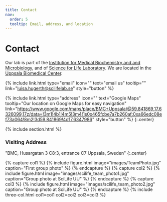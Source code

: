 ```yaml
---
title: Contact
nav:
  order: 5
  tooltip: Email, address, and location
---
```


# <i class="fas fa-envelope"></i>Contact

Our lab is part of the [Institution for Medical Biochemistry and and Microbiology]("https://www.imbim.uu.se/"), and of [Science for Life Laboratory](www.scilifelab.se).
We are located in the [Uppsala Biomedical Center]("https://www.bmc.uu.se/?languageId=1").

{%
  include link.html
  type="email"
  icon=""
  text="email us"
  tooltip=""
  link="luisa.hugerth@scilifelab.se"
  style="button"
%}

{%
  include link.html
  type="address"
  icon=""
  text="Google Maps"
  tooltip="Our location on Google Maps for easy navigation"
  link="https://www.google.com/maps/place/BMC+Uppsala/@59.841869,17.6326099,17z/data=!3m1!4b1!4m5!3m4!1s0x465fcbe7a7b260af:0xa66edc08ef73a064!8m2!3d59.841869!4d17.6347986"
  style="button"
%}
{:.center}

{% include section.html %}

### <i class="fas fa-mail-bulk"></i>Visiting Address

"BMC, Husargatan 3 
C8:3, entrance C7
Uppsala, Sweden"
{:.center}

{% capture col1 %}
{%
  include figure.html
  image="images/TeamPhoto.jpg"
  caption="First group photo"
%}
{% endcapture %}
{% capture col2 %}
{%
  include figure.html
  image="images/scilife_team_photo1.jpg"
  caption="Group photo at SciLife UU"
%}
{% endcapture %}
{% capture col3 %}
{%
  include figure.html
  image="images/scilife_team_photo2.jpg"
  caption="Group photo at SciLife UU"
%}
{% endcapture %}
{% include three-col.html col1=col1 col2=col2 col3=col3 %}
